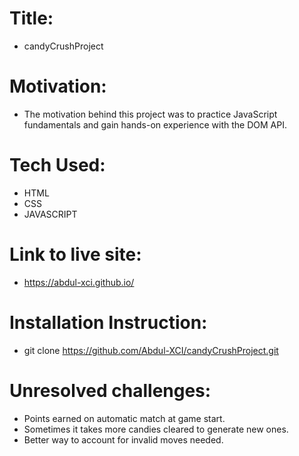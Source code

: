 # Title: 
   - candyCrushProject

# Motivation: 
   - The motivation behind this project was to practice JavaScript fundamentals and gain hands-on experience with the DOM API.

# Tech Used:
  - HTML
  - CSS
  - JAVASCRIPT

# Link to live site:
  - https://abdul-xci.github.io/

# Installation Instruction:
  - git clone https://github.com/Abdul-XCI/candyCrushProject.git

# Unresolved challenges:
  - Points earned on automatic match at game start.
  - Sometimes it takes more candies cleared to generate new ones.
  - Better way to account for invalid moves needed.

